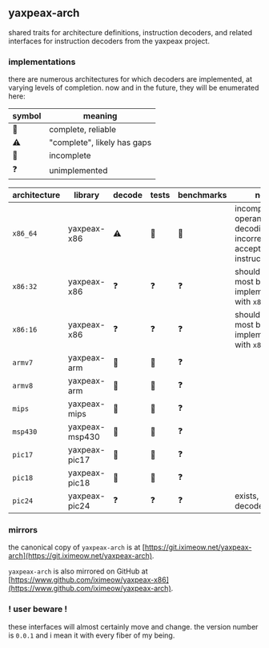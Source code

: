 ## yaxpeax-arch

shared traits for architecture definitions, instruction decoders, and related interfaces for instruction decoders from the yaxpeax project.

### implementations

there are numerous architectures for which decoders are implemented, at varying levels of completion. now and in the future, they will be enumerated here:

| symbol | meaning |
| ------ | ------- |
| 🥳 | complete, reliable |
| ⚠️| "complete", likely has gaps |
| 🚧 | incomplete |
| ❓ | unimplemented |


| architecture | library | decode | tests | benchmarks | note |
| ------------ | ------- | ------ | ----- | ---------- | ---- |
| `x86_64` | yaxpeax-x86 | ⚠️| 🚧 | 🚧 | incomplete operand decoding, may incorrectly accept long instructions |
| `x86:32` | yaxpeax-x86 | ❓ | ❓ | ❓ | should share most but not all implementation with `x86_64` |
| `x86:16` | yaxpeax-x86 | ❓ | ❓ | ❓ | should share most but not all implementation with `x86:32` |
| `armv7` | yaxpeax-arm | 🚧 | 🚧 | ❓ | |
| `armv8` | yaxpeax-arm | 🚧 | 🚧 | ❓ | |
| `mips` | yaxpeax-mips | 🚧 | 🚧 | ❓ | |
| `msp430` | yaxpeax-msp430 | 🚧 | 🚧 | ❓ | |
| `pic17` | yaxpeax-pic17 | 🚧 | 🚧 | ❓ | |
| `pic18` | yaxpeax-pic18 | 🚧 | 🚧 | ❓ | |
| `pic24` | yaxpeax-pic24 | ❓ | ❓ | ❓ | exists, but only decodes `NOP` |

### mirrors

the canonical copy of `yaxpeax-arch` is at [https://git.iximeow.net/yaxpeax-arch](https://git.iximeow.net/yaxpeax-arch).

`yaxpeax-arch` is also mirrored on GitHub at [https://www.github.com/iximeow/yaxpeax-x86](https://www.github.com/iximeow/yaxpeax-arch).

### ! user beware !
these interfaces will almost certainly move and change. the version number is `0.0.1` and i mean it with every fiber of my being.
